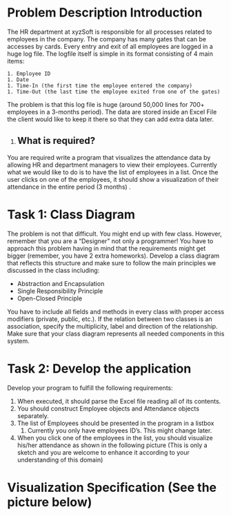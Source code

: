 
# **Problem Description Introduction** 
The HR department at xyzSoft is responsible for all processes related to employees in the company. The company has many gates that can be accesses by cards. Every entry and exit of all employees are logged in a huge log file. The logfile itself is simple in its format consisting of 4 main items: 

    1. Employee ID 
    1. Date
    1. Time-In (the first time the employee entered the company)
    1. Time-Out (the last time the employee exited from one of the gates)

The problem is that this log file is huge (around 50,000 lines for 700+ employees in a 3-months period). The data are stored inside an Excel File the client would like to keep it there so that they can add extra data later. 
1. ## **What is required?**
You are required write a program that visualizes the attendance data by allowing HR and department managers to view their employees. Currently what we would like to do is to have the list of employees in a list. Once the user clicks on one of the employees, it should show a visualization of their attendance in the entire period (3 months)
. 
# **Task 1: Class Diagram**
The problem is not that difficult. You might end up with few class. However, remember that you are a “Designer” not only a programmer! You have to approach this problem having in mind that the requirements might get bigger (remember, you have 2 extra homeworks). Develop a class diagram that reflects this structure and make sure to follow the main principles we discussed in the class including:

- Abstraction and Encapsulation
- Single Responsibility Principle
- Open-Closed Principle

You have to include all fields and methods in every class with proper access modifiers (private, public, etc.). If the relation between two classes is an association, specify the multiplicity, label and direction of the relationship. Make sure that your class diagram represents all needed components in this system.
# **Task 2: Develop the application**
Develop your program to fulfill the following requirements: 

1. When executed, it should parse the Excel file reading all of its contents.
1. You should construct Employee objects and Attendance objects separately. 
1. The list of Employees should be presented in the program in a listbox
   1. Currently you only have employees ID’s. This might change later.
1. When you click one of the employees in the list, you should visualize his/her attendance as shown in the following picture (This is only a sketch and you are welcome to enhance it according to your understanding of this domain) 
# **Visualization Specification (See the picture below)**
